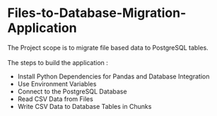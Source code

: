 # Files-to-Database-Migration-Application
The Project scope is to migrate file based data to PostgreSQL tables. 
<br> <br>
The steps to build the application :
- Install Python Dependencies for Pandas and Database Integration
- Use Environment Variables 
- Connect to the PostgreSQL Database 
- Read CSV Data from Files 
- Write CSV Data to Database Tables in Chunks
